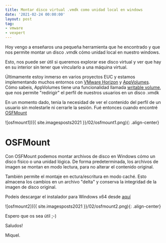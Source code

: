 ```yaml
---
title: Montar disco virtual .vmdk como unidad local en windows
date: '2021-02-24 00:00:00'
layout: post
tag:
- vmware
- vexpert
---
```


Hoy vengo a enseñaros una pequeña herramienta que he encontrado y que nos permite montar un disco .vmdk cómo unidad local en nuestro windows.

Esto, nos puede ser útil si queremos explorar ese disco virtual y ver que hay en su interior sin tener que vincularlo a una máquina virtual.

Últimamente estoy inmerso en varios proyectos EUC y estamos implementando muchos entornos con [VMware Horizon](https://miquelmariano.github.io/jmp-part1/) y [AppVolumes](https://miquelmariano.github.io/jmp-part11/). Cómo sabeis, AppVolumes tiene una funcionalidad llamada [writable volume](https://miquelmariano.github.io/jmp-part14/), que nos permite "redirigir" el perfil de nuestros usuarios en un disco .vmdk

En un momento dado, tenia la necesidad de ver el contenido del perfil de un usuario sin molestarle ni cerrarle la sesión. Fué entonces cuando encontré [OSFMount](https://www.osforensics.com/tools/mount-disk-images.html) 

![osfmount1]({{ site.imagesposts2021 }}/02/osfmount1.png){: .align-center}

# OSFMount

Con OSFMount podemos montar archivos de disco en Windows cómo un disco físico o una unidad lógica. De forma predeterminada, los archivos de imagen se montan en modo lectura, para no alterar el contenido original.

También permite el montaje en ectura/escritura en modo caché. Esto almacena los cambios en un archivo "delta" y conserva la integridad de la imagen de disco original.

Podeis descargar el instalador para Windows x64 desde [aquí](https://www.osforensics.com/downloads/osfmount.exe)

![osfmount2]({{ site.imagesposts2021 }}/02/osfmount2.png){: .align-center}

Espero que os sea útil ;-)

Saludos!

Miquel.




